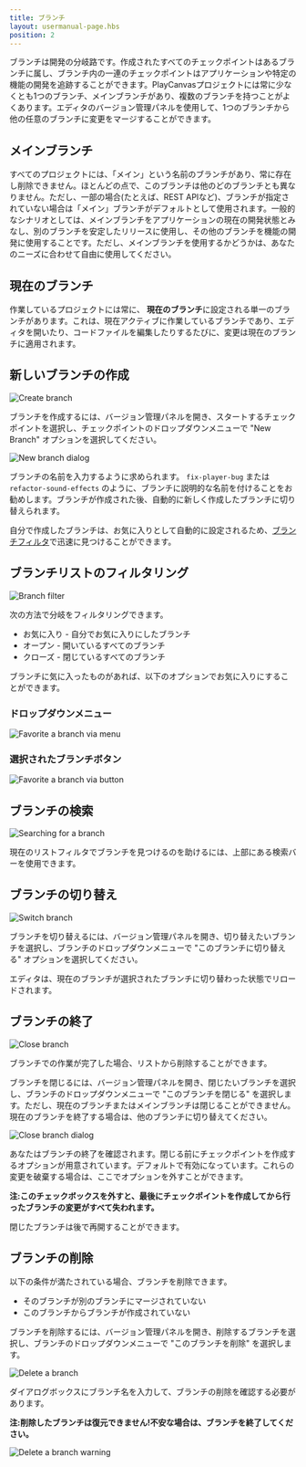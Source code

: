 ```yaml
---
title: ブランチ
layout: usermanual-page.hbs
position: 2
---
```


ブランチは開発の分岐路です。作成されたすべてのチェックポイントはあるブランチに属し、ブランチ内の一連のチェックポイントはアプリケーションや特定の機能の開発を追跡することができます。PlayCanvasプロジェクトには常に少なくとも1つのブランチ、メインブランチがあり、複数のブランチを持つことがよくあります。エディタのバージョン管理パネルを使用して、1つのブランチから他の任意のブランチに変更をマージすることができます。

## メインブランチ

すべてのプロジェクトには、「メイン」という名前のブランチがあり、常に存在し削除できません。ほとんどの点で、このブランチは他のどのブランチとも異なりません。ただし、一部の場合(たとえば、REST APIなど)、ブランチが指定されていない場合は「メイン」ブランチがデフォルトとして使用されます。一般的なシナリオとしては、メインブランチをアプリケーションの現在の開発状態とみなし、別のブランチを安定したリリースに使用し、その他のブランチを機能の開発に使用することです。ただし、メインブランチを使用するかどうかは、あなたのニーズに合わせて自由に使用してください。

## 現在のブランチ

作業しているプロジェクトには常に、 **現在のブランチ**に設定される単一のブランチがあります。これは、現在アクティブに作業しているブランチであり、エディタを開いたり、コードファイルを編集したりするたびに、変更は現在のブランチに適用されます。

## 新しいブランチの作成

![Create branch][1]

ブランチを作成するには、バージョン管理パネルを開き、スタートするチェックポイントを選択し、チェックポイントのドロップダウンメニューで "New Branch" オプションを選択してください。

![New branch dialog][2]

ブランチの名前を入力するように求められます。 `fix-player-bug` または `refactor-sound-effects` のように、ブランチに説明的な名前を付けることをお勧めします。ブランチが作成された後、自動的に新しく作成したブランチに切り替えられます。

自分で作成したブランチは、お気に入りとして自動的に設定されるため、[ブランチフィルタ](#filtering-branch-list)で迅速に見つけることができます。

## ブランチリストのフィルタリング

![Branch filter][9]

次の方法で分岐をフィルタリングできます。

- お気に入り - 自分でお気に入りにしたブランチ
- オープン - 開いているすべてのブランチ
- クローズ - 閉じているすべてのブランチ

ブランチに気に入ったものがあれば、以下のオプションでお気に入りにすることができます。

### ドロップダウンメニュー

![Favorite a branch via menu][10]

### 選択されたブランチボタン

![Favorite a branch via button][11]

## ブランチの検索

![Searching for a branch][8]

現在のリストフィルタでブランチを見つけるのを助けるには、上部にある検索バーを使用できます。

## ブランチの切り替え

![Switch branch][3]

ブランチを切り替えるには、バージョン管理パネルを開き、切り替えたいブランチを選択し、ブランチのドロップダウンメニューで "このブランチに切り替える" オプションを選択してください。

エディタは、現在のブランチが選択されたブランチに切り替わった状態でリロードされます。

## ブランチの終了

![Close branch][4]

ブランチでの作業が完了した場合、リストから削除することができます。

ブランチを閉じるには、バージョン管理パネルを開き、閉じたいブランチを選択し、ブランチのドロップダウンメニューで "このブランチを閉じる" を選択します。ただし、現在のブランチまたはメインブランチは閉じることができません。現在のブランチを終了する場合は、他のブランチに切り替えてください。

![Close branch dialog][5]

あなたはブランチの終了を確認されます。閉じる前にチェックポイントを作成するオプションが用意されています。デフォルトで有効になっています。これらの変更を破棄する場合は、ここでオプションを外すことができます。

**注:このチェックボックスを外すと、最後にチェックポイントを作成してから行ったブランチの変更がすべて失われます。**

閉じたブランチは後で再開することができます。

## ブランチの削除

以下の条件が満たされている場合、ブランチを削除できます。

- そのブランチが別のブランチにマージされていない
- このブランチからブランチが作成されていない

ブランチを削除するには、バージョン管理パネルを開き、削除するブランチを選択し、ブランチのドロップダウンメニューで "このブランチを削除" を選択します。

![Delete a branch][6]

ダイアログボックスにブランチ名を入力して、ブランチの削除を確認する必要があります。

**注:削除したブランチは復元できません!不安な場合は、ブランチを終了してください。**

![Delete a branch warning][7]

[1]: /images/user-manual/version-control/branches/new-branch.png
[2]: /images/user-manual/version-control/branches/new-branch-dialog.png
[3]: /images/user-manual/version-control/branches/switch-branch.png
[4]: /images/user-manual/version-control/branches/close-branch.png
[5]: /images/user-manual/version-control/branches/close-branch-dialog.png
[6]: /images/user-manual/version-control/branches/delete-branch.png
[7]: /images/user-manual/version-control/branches/delete-branch-dialog.png
[8]: /images/user-manual/version-control/branches/search-for-a-branch.gif
[9]: /images/user-manual/version-control/branches/filter-branches.gif
[10]: /images/user-manual/version-control/branches/favorite-branch-via-dropdown.gif
[11]: /images/user-manual/version-control/branches/favorite-branch-via-button.gif
